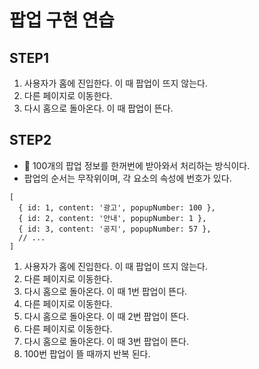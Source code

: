 # 팝업 구현 연습

## STEP1

1. 사용자가 홈에 진입한다. 이 때 팝업이 뜨지 않는다.
2. 다른 페이지로 이동한다.
3. 다시 홈으로 돌아온다. 이 때 팝업이 뜬다.

## STEP2

- 🚨 100개의 팝업 정보를 한꺼번에 받아와서 처리하는 방식이다.
- 팝업의 순서는 무작위이며, 각 요소의 속성에 번호가 있다.

```
[
  { id: 1, content: '광고', popupNumber: 100 },
  { id: 2, content: '안내', popupNumber: 1 },
  { id: 3, content: '공지', popupNumber: 57 },
  // ...
]
```

1. 사용자가 홈에 진입한다. 이 때 팝업이 뜨지 않는다.
2. 다른 페이지로 이동한다.
3. 다시 홈으로 돌아온다. 이 때 1번 팝업이 뜬다.
4. 다른 페이지로 이동한다.
5. 다시 홈으로 돌아온다. 이 때 2번 팝업이 뜬다.
6. 다른 페이지로 이동한다.
7. 다시 홈으로 돌아온다. 이 때 3번 팝업이 뜬다.
8. 100번 팝업이 뜰 때까지 반복 된다.
